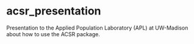# acsr_presentation

Presentation to the Applied Population Laboratory (APL) at UW-Madison about how to use the ACSR package.
